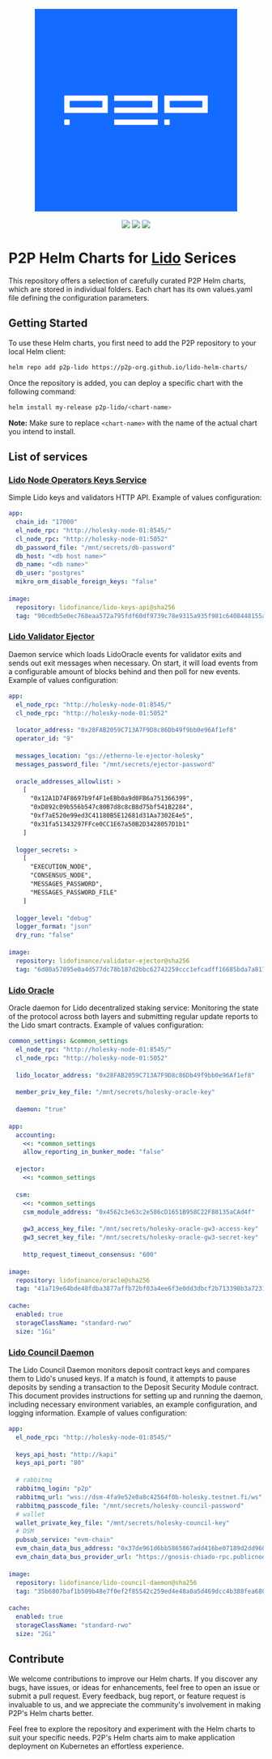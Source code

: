 <p align="center">
    <img width="400px" height=auto src="https://raw.githubusercontent.com/p2p-org/eigenlayer-operator/main/logo.png" />
</p>

<p align="center">
    <a href="https://x.com/P2Pvalidator"><img src="https://badgen.net/badge/twitter/@P2Pvalidator/1DA1F2?icon&label" /></a>
    <a href="https://github.com/p2p-org/lido-helm-charts"><img src="https://badgen.net/github/stars/p2p-org/avs-helm-charts?icon=github" /></a>
    <a href="https://github.com/p2p-org/lido-helm-charts"><img src="https://badgen.net/github/forks/p2p-org/avs-helm-charts?icon=github" /></a>
</p>

# P2P Helm Charts for [Lido](https://github.com/lidofinance) Serices

This repository offers a selection of carefully curated P2P Helm charts, which are stored in individual folders. Each chart has its own values.yaml file defining the configuration parameters.

## Getting Started

To use these Helm charts, you first need to add the P2P repository to your local Helm client:

```bash
helm repo add p2p-lido https://p2p-org.github.io/lido-helm-charts/
```

Once the repository is added, you can deploy a specific chart with the following command:

```bash
helm install my-release p2p-lido/<chart-name>
```

**Note:** Make sure to replace `<chart-name>` with the name of the actual chart you intend to install.

## List of services

### [Lido Node Operators Keys Service](https://github.com/lidofinance/lido-keys-api)

Simple Lido keys and validators HTTP API.
Example of values configuration:

```yaml
app:
  chain_id: "17000"
  el_node_rpc: "http://holesky-node-01:8545/"
  cl_node_rpc: "http://holesky-node-01:5052"
  db_password_file: "/mnt/secrets/db-password"
  db_host: "<db host name>"
  db_name: "<db name>"
  db_user: "postgres"
  mikro_orm_disable_foreign_keys: "false"

image:
  repository: lidofinance/lido-keys-api@sha256
  tag: "90cedb5e0ec768eaa572a795fdf60df9739c78e9315a935f981c6408448155ae"
```

### [Lido Validator Ejector](https://github.com/lidofinance/validator-ejector)

Daemon service which loads LidoOracle events for validator exits and sends out exit messages when necessary.
On start, it will load events from a configurable amount of blocks behind and then poll for new events.
Example of values configuration:

```yaml
app:
  el_node_rpc: "http://holesky-node-01:8545/"
  cl_node_rpc: "http://holesky-node-01:5052"

  locator_address: "0x28FAB2059C713A7F9D8c86Db49f9bb0e96Af1ef8"
  operator_id: "9"

  messages_location: "gs://etherno-le-ejector-holesky"
  messages_password_file: "/mnt/secrets/ejector-password"

  oracle_addresses_allowlist: >
    [
      "0x12A1D74F8697b9f4F1eEBb0a9d0FB6a751366399",
      "0xD892c09b556b547c80B7d8c8cB8d75bf541B2284",
      "0xf7aE520e99ed3C41180B5E12681d31Aa7302E4e5",
      "0x31fa51343297FFce0CC1E67a50B2D3428057D1b1" 
    ]

  logger_secrets: >
    [
      "EXECUTION_NODE",
      "CONSENSUS_NODE",
      "MESSAGES_PASSWORD",
      "MESSAGES_PASSWORD_FILE"
    ]

  logger_level: "debug"
  logger_format: "json"
  dry_run: "false"

image:
  repository: lidofinance/validator-ejector@sha256
  tag: "6d80a57895e0a4d577dc78b187d2bbc62742259ccc1efcadff16685bda7a817e"
```

### [Lido Oracle](https://github.com/lidofinance/lido-oracle)

Oracle daemon for Lido decentralized staking service: Monitoring the state of the protocol across both layers and submitting regular update reports to the Lido smart contracts.
Example of values configuration:

```yaml
common_settings: &common_settings
  el_node_rpc: "http://holesky-node-01:8545/"
  cl_node_rpc: "http://holesky-node-01:5052"

  lido_locator_address: "0x28FAB2059C713A7F9D8c86Db49f9bb0e96Af1ef8"

  member_priv_key_file: "/mnt/secrets/holesky-oracle-key"

  daemon: "true"

app:
  accounting:
    <<: *common_settings
    allow_reporting_in_bunker_mode: "false"

  ejector:
    <<: *common_settings

  csm:
    <<: *common_settings
    csm_module_address: "0x4562c3e63c2e586cD1651B958C22F88135aCAd4f"

    gw3_access_key_file: "/mnt/secrets/holesky-oracle-gw3-access-key"
    gw3_secret_key_file: "/mnt/secrets/holesky-oracle-gw3-secret-key"

    http_request_timeout_consensus: "600"

image:
  repository: lidofinance/oracle@sha256
  tag: "41a719e64bde48fdba3877affb72bf03a4ee6f3e0dd3dbcf2b713398b3a72312"

cache:
  enabled: true
  storageClassName: "standard-rwo"
  size: "1Gi"
```

### [Lido Council Daemon](https://github.com/lidofinance/lido-council-daemon)

The Lido Council Daemon monitors deposit contract keys and compares them to Lido's unused keys. If a match is found, it attempts to pause deposits by sending a transaction to the Deposit Security Module contract. This document provides instructions for setting up and running the daemon, including necessary environment variables, an example configuration, and logging information.
Example of values configuration:

```yaml
app:
  el_node_rpc: "http://holesky-node-01:8545/"

  keys_api_host: "http://kapi"
  keys_api_port: "80"

  # rabbitmq
  rabbitmq_login: "p2p"
  rabbitmq_url: "wss://dsm-4fa9e52e0a8c42564f0b-holesky.testnet.fi/ws"
  rabbitmq_passcode_file: "/mnt/secrets/holesky-council-password"
  # wallet
  wallet_private_key_file: "/mnt/secrets/holesky-council-key"
  # DSM
  pubsub_service: "evm-chain"
  evm_chain_data_bus_address: "0x37de961d6bb5865867add416be07189d2dd960e6"
  evm_chain_data_bus_provider_url: "https://gnosis-chiado-rpc.publicnode.com"

image:
  repository: lidofinance/lido-council-daemon@sha256
  tag: "35b6807baf1b509b48e7f0ef2f85542c259ed4e48a0a5d469dcc4b388fea680e"

cache:
  enabled: true
  storageClassName: "standard-rwo"
  size: "2Gi"
```

## Contribute

We welcome contributions to improve our Helm charts. If you discover any bugs, have issues, or ideas for enhancements, feel free to open an issue or submit a pull request. Every feedback, bug report, or feature request is invaluable to us, and we appreciate the community's involvement in making P2P's Helm charts better.

Feel free to explore the repository and experiment with the Helm charts to suit your specific needs. P2P's Helm charts aim to make application deployment on Kubernetes an effortless experience.
